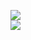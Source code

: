 <image align="center" src="https://github-readme-stats.vercel.app/api?username=jpedro85&count_private=true&show_icons=true&theme=radical"><br>
<a href="(https://github.com/anuraghazra/github-readme-stats">
  <image align="center" src="https://github-readme-stats.vercel.app/api/top-langs/?username=jpedro85&layout=compact&theme=radical">
  </a>

